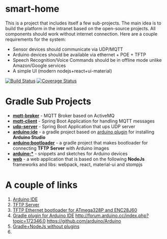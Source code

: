 # smart-home
This is a project that includes itself a few sub-projects. The main idea is to build the platform in the intranet based on the open-source projects. All components should work without internet connection.
Here are a couple requirements for the system:
- Sensor devices should communicate via UDP/MQTT
- Arduino devices should be available via ethernet + POE + TFTP
- Speech Recognition/Voice Commands should be in offline mode unlike Amazon/Google services
- A simple UI (modern nodejs+react+ui-material)

[![Build Status](https://travis-ci.org/zhurlik/smart-home.svg?branch=master)](https://travis-ci.org/zhurlik/smart-home)
[![Coverage Status](https://coveralls.io/repos/github/zhurlik/smart-home/badge.svg?branch=master)](https://coveralls.io/github/zhurlik/smart-home?branch=master)

# Gradle Sub Projects
- **[mqtt-broker](./mqtt-broker)** - MQTT Broker based on ActiveMQ
- **[mqtt-client](./mqtt-client)** - Spring Boot Application for handling MQTT messages
- **[udp-server](./udp-server)** - Spring Boot Application that ups UDP server
- **[arduino:ide](./arduino/ide)** - a gradle project based on [arduino plugin](https://github.com/zhurlik/gradle-arduino-plugin) for installing **Arduino Studio**
- **[arduino:bootloader](./arduino/bootloader)** - a gradle project that makes bootloader for connecting **TFTP Server** with Arduino images
- **[arduino:*](./arduino)** - snippets and sketches for Arduino devices
- **[web](./web)** - a web application that is based on the following **NodeJs** frameworks and libs: webpack, react, material-ui and stompjs
 
# A couple of links
1. [Arduino IDE](https://www.arduino.cc/en/Main/Software)
2. [TFTP Server](https://help.ubuntu.com/community/TFTP)
3. [TFTP Ethernet bootloader for ATmega328P and ENC28J60](https://github.com/mitxela/kiloboot)
4. [Gradle plugin for Arduino IDE](https://github.com/zhurlik/gradle-arduino-plugin)
http://forum.arduino.cc/index.php?topic=172346.0
https://github.com/arduino/Arduino
5. [Gradle+NodeJs without plugins](https://github.com/zhurlik/gradle-nodejs)
6. 
